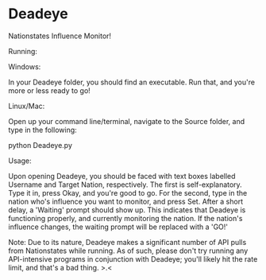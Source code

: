 # Deadeye
Nationstates Influence Monitor!

Running:

Windows:

In your Deadeye folder, you should find an executable. Run that, and you're more or less ready to go!

Linux/Mac:

Open up your command line/terminal, navigate to the Source folder, and type in the following:

python Deadeye.py

Usage:

Upon opening Deadeye, you should be faced with text boxes labelled Username and Target Nation, respectively.
The first is self-explanatory. Type it in, press Okay, and you're good to go.
For the second, type in the nation who's influence you want to monitor, and press Set. After a short delay, a 'Waiting' prompt should show up. This indicates that Deadeye is functioning properly, and currently monitoring the nation. If the nation's influence changes, the waiting prompt will be replaced with a 'GO!'

Note: Due to its nature, Deadeye makes a significant number of API pulls from Nationstates while running. As of such, please don't try running any API-intensive programs in conjunction with Deadeye; you'll likely hit the rate limit, and that's a bad thing. >.<
